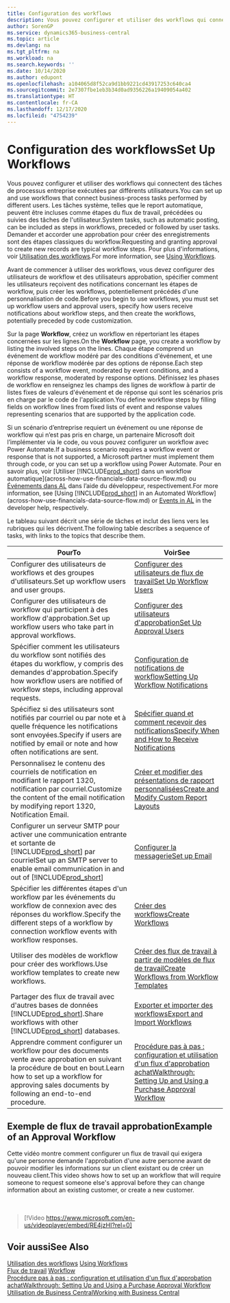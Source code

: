 ```yaml
---
title: Configuration des workflows
description: Vous pouvez configurer et utiliser des workflows qui connectent des tâches de processus entreprise exécutées par différents utilisateurs. Découvrez les différentes étapes à suivre.
author: SorenGP
ms.service: dynamics365-business-central
ms.topic: article
ms.devlang: na
ms.tgt_pltfrm: na
ms.workload: na
ms.search.keywords: ''
ms.date: 10/14/2020
ms.author: edupont
ms.openlocfilehash: a104065d8f52ca9d1bb9221cd43917253c640ca4
ms.sourcegitcommit: 2e7307fbe1eb3b34d0ad9356226a19409054a402
ms.translationtype: HT
ms.contentlocale: fr-CA
ms.lasthandoff: 12/17/2020
ms.locfileid: "4754239"
---
```

# <a name="set-up-workflows"></a><span data-ttu-id="3d02c-104">Configuration des workflows</span><span class="sxs-lookup"><span data-stu-id="3d02c-104">Set Up Workflows</span></span>

<span data-ttu-id="3d02c-105">Vous pouvez configurer et utiliser des workflows qui connectent des tâches de processus entreprise exécutées par différents utilisateurs.</span><span class="sxs-lookup"><span data-stu-id="3d02c-105">You can set up and use workflows that connect business-process tasks performed by different users.</span></span> <span data-ttu-id="3d02c-106">Les tâches système, telles que le report automatique, peuvent être incluses comme étapes du flux de travail, précédées ou suivies des tâches de l'utilisateur.</span><span class="sxs-lookup"><span data-stu-id="3d02c-106">System tasks, such as automatic posting, can be included as steps in workflows, preceded or followed by user tasks.</span></span> <span data-ttu-id="3d02c-107">Demander et accorder une approbation pour créer des enregistrements sont des étapes classiques du workflow.</span><span class="sxs-lookup"><span data-stu-id="3d02c-107">Requesting and granting approval to create new records are typical workflow steps.</span></span> <span data-ttu-id="3d02c-108">Pour plus d'informations, voir [Utilisation des workflows](across-use-workflows.md).</span><span class="sxs-lookup"><span data-stu-id="3d02c-108">For more information, see [Using Workflows](across-use-workflows.md).</span></span>  

 <span data-ttu-id="3d02c-109">Avant de commencer à utiliser des workflows, vous devez configurer des utilisateurs de workflow et des utilisateurs approbation, spécifier comment les utilisateurs reçoivent des notifications concernant les étapes de workflow, puis créer les workflows, potentiellement précédés d'une personnalisation de code.</span><span class="sxs-lookup"><span data-stu-id="3d02c-109">Before you begin to use workflows, you must set up workflow users and approval users, specify how users receive notifications about workflow steps, and then create the workflows, potentially preceded by code customization.</span></span>  

 <span data-ttu-id="3d02c-110">Sur la page **Workflow**, créez un workflow en répertoriant les étapes concernées sur les lignes.</span><span class="sxs-lookup"><span data-stu-id="3d02c-110">On the **Workflow** page, you create a workflow by listing the involved steps on the lines.</span></span> <span data-ttu-id="3d02c-111">Chaque étape comprend un événement de workflow modéré par des conditions d'événement, et une réponse de workflow modérée par des options de réponse.</span><span class="sxs-lookup"><span data-stu-id="3d02c-111">Each step consists of a workflow event, moderated by event conditions, and a workflow response, moderated by response options.</span></span> <span data-ttu-id="3d02c-112">Définissez les phases de workflow en renseignez les champs des lignes de workflow à partir de listes fixes de valeurs d'événement et de réponse qui sont les scénarios pris en charge par le code de l'application.</span><span class="sxs-lookup"><span data-stu-id="3d02c-112">You define workflow steps by filling fields on workflow lines from fixed lists of event and response values representing scenarios that are supported by the application code.</span></span>  

 <span data-ttu-id="3d02c-113">Si un scénario d’entreprise requiert un événement ou une réponse de workflow qui n’est pas pris en charge, un partenaire Microsoft doit l’implémenter via le code, ou vous pouvez configurer un workflow avec Power Automate.</span><span class="sxs-lookup"><span data-stu-id="3d02c-113">If a business scenario requires a workflow event or response that is not supported, a Microsoft partner must implement them through code, or you can set up a workflow using Power Automate.</span></span> <span data-ttu-id="3d02c-114">Pour en savoir plus, voir [Utiliser [!INCLUDE[prod_short](includes/prod_short.md)] dans un workflow automatique](across-how-use-financials-data-source-flow.md) ou [Événements dans AL](/dynamics365/business-central/dev-itpro/developer/devenv-events-in-al) dans l’aide du développeur, respectivement.</span><span class="sxs-lookup"><span data-stu-id="3d02c-114">For more information, see [Using [!INCLUDE[prod_short](includes/prod_short.md)] in an Automated Workflow](across-how-use-financials-data-source-flow.md) or [Events in AL](/dynamics365/business-central/dev-itpro/developer/devenv-events-in-al) in the developer help, respectively.</span></span>

 <span data-ttu-id="3d02c-115">Le tableau suivant décrit une série de tâches et inclut des liens vers les rubriques qui les décrivent.</span><span class="sxs-lookup"><span data-stu-id="3d02c-115">The following table describes a sequence of tasks, with links to the topics that describe them.</span></span>  

|<span data-ttu-id="3d02c-116">**Pour**</span><span class="sxs-lookup"><span data-stu-id="3d02c-116">**To**</span></span>|<span data-ttu-id="3d02c-117">**Voir**</span><span class="sxs-lookup"><span data-stu-id="3d02c-117">**See**</span></span>|  
|------------|-------------|  
|<span data-ttu-id="3d02c-118">Configurer des utilisateurs de workflows et des groupes d'utilisateurs.</span><span class="sxs-lookup"><span data-stu-id="3d02c-118">Set up workflow users and user groups.</span></span>|[<span data-ttu-id="3d02c-119">Configurer des utilisateurs de flux de travail</span><span class="sxs-lookup"><span data-stu-id="3d02c-119">Set Up Workflow Users</span></span>](across-how-to-set-up-workflow-users.md)|  
|<span data-ttu-id="3d02c-120">Configurer des utilisateurs de workflow qui participent à des workflow d'approbation.</span><span class="sxs-lookup"><span data-stu-id="3d02c-120">Set up workflow users who take part in approval workflows.</span></span>|[<span data-ttu-id="3d02c-121">Configurer des utilisateurs d'approbation</span><span class="sxs-lookup"><span data-stu-id="3d02c-121">Set Up Approval Users</span></span>](across-how-to-set-up-approval-users.md)|  
|<span data-ttu-id="3d02c-122">Spécifier comment les utilisateurs du workflow sont notifiés des étapes du workflow, y compris des demandes d'approbation.</span><span class="sxs-lookup"><span data-stu-id="3d02c-122">Specify how workflow users are notified of workflow steps, including approval requests.</span></span>|[<span data-ttu-id="3d02c-123">Configuration de notifications de workflow</span><span class="sxs-lookup"><span data-stu-id="3d02c-123">Setting Up Workflow Notifications</span></span>](across-setting-up-workflow-notifications.md)|  
|<span data-ttu-id="3d02c-124">Spécifiez si des utilisateurs sont notifiés par courriel ou par note et à quelle fréquence les notifications sont envoyées.</span><span class="sxs-lookup"><span data-stu-id="3d02c-124">Specify if users are notified by email or note and how often notifications are sent.</span></span>|[<span data-ttu-id="3d02c-125">Spécifier quand et comment recevoir des notifications</span><span class="sxs-lookup"><span data-stu-id="3d02c-125">Specify When and How to Receive Notifications</span></span>](across-how-to-specify-when-and-how-to-receive-notifications.md)|  
|<span data-ttu-id="3d02c-126">Personnalisez le contenu des courriels de notification en modifiant le rapport 1320, notification par courriel.</span><span class="sxs-lookup"><span data-stu-id="3d02c-126">Customize the content of the email notification by modifying report 1320, Notification Email.</span></span>|[<span data-ttu-id="3d02c-127">Créer et modifier des présentations de rapport personnalisées</span><span class="sxs-lookup"><span data-stu-id="3d02c-127">Create and Modify Custom Report Layouts</span></span>](ui-how-create-custom-report-layout.md)|  
|<span data-ttu-id="3d02c-128">Configurer un serveur SMTP pour activer une communication entrante et sortante de [!INCLUDE[prod_short](includes/prod_short.md)] par courriel</span><span class="sxs-lookup"><span data-stu-id="3d02c-128">Set up an SMTP server to enable email communication in and out of [!INCLUDE[prod_short](includes/prod_short.md)]</span></span>|[<span data-ttu-id="3d02c-129">Configurer la messagerie</span><span class="sxs-lookup"><span data-stu-id="3d02c-129">Set up Email</span></span>](admin-how-setup-email.md)|
|<span data-ttu-id="3d02c-130">Spécifier les différentes étapes d'un workflow par les événements du workflow de connexion avec des réponses du workflow.</span><span class="sxs-lookup"><span data-stu-id="3d02c-130">Specify the different steps of a workflow by connection workflow events with workflow responses.</span></span>|[<span data-ttu-id="3d02c-131">Créer des workflows</span><span class="sxs-lookup"><span data-stu-id="3d02c-131">Create Workflows</span></span>](across-how-to-create-workflows.md)|  
|<span data-ttu-id="3d02c-132">Utiliser des modèles de workflow pour créer des workflows.</span><span class="sxs-lookup"><span data-stu-id="3d02c-132">Use workflow templates to create new workflows.</span></span>|[<span data-ttu-id="3d02c-133">Créer des flux de travail à partir de modèles de flux de travail</span><span class="sxs-lookup"><span data-stu-id="3d02c-133">Create Workflows from Workflow Templates</span></span>](across-how-to-create-workflows-from-workflow-templates.md)|  
|<span data-ttu-id="3d02c-134">Partager des flux de travail avec d'autres bases de données [!INCLUDE[prod_short](includes/prod_short.md)].</span><span class="sxs-lookup"><span data-stu-id="3d02c-134">Share workflows with other [!INCLUDE[prod_short](includes/prod_short.md)] databases.</span></span>|[<span data-ttu-id="3d02c-135">Exporter et importer des workflows</span><span class="sxs-lookup"><span data-stu-id="3d02c-135">Export and Import Workflows</span></span>](across-how-to-export-and-import-workflows.md)|  
|<span data-ttu-id="3d02c-136">Apprendre comment configurer un workflow pour des documents vente avec approbation en suivant la procédure de bout en bout.</span><span class="sxs-lookup"><span data-stu-id="3d02c-136">Learn how to set up a workflow for approving sales documents by following an end-to-end procedure.</span></span>|[<span data-ttu-id="3d02c-137">Procédure pas à pas : configuration et utilisation d'un flux d'approbation achat</span><span class="sxs-lookup"><span data-stu-id="3d02c-137">Walkthrough: Setting Up and Using a Purchase Approval Workflow</span></span>](walkthrough-setting-up-and-using-a-purchase-approval-workflow.md)|  

## <a name="example-of-an-approval-workflow"></a><span data-ttu-id="3d02c-138">Exemple de flux de travail approbation</span><span class="sxs-lookup"><span data-stu-id="3d02c-138">Example of an Approval Workflow</span></span>
<span data-ttu-id="3d02c-139">Cette vidéo montre comment configurer un flux de travail qui exigera qu'une personne demande l'approbation d'une autre personne avant de pouvoir modifier les informations sur un client existant ou de créer un nouveau client.</span><span class="sxs-lookup"><span data-stu-id="3d02c-139">This video shows how to set up an workflow that will require someone to request someone else's approval before they can change information about an existing customer, or create a new customer.</span></span>  
<br><br>  

> [!Video https://www.microsoft.com/en-us/videoplayer/embed/RE4jzHI?rel=0]

## <a name="see-also"></a><span data-ttu-id="3d02c-140">Voir aussi</span><span class="sxs-lookup"><span data-stu-id="3d02c-140">See Also</span></span>  
 <span data-ttu-id="3d02c-141">[Utilisation des workflows](across-use-workflows.md) </span><span class="sxs-lookup"><span data-stu-id="3d02c-141">[Using Workflows](across-use-workflows.md) </span></span>  
 <span data-ttu-id="3d02c-142">[Flux de travail](across-workflow.md) </span><span class="sxs-lookup"><span data-stu-id="3d02c-142">[Workflow](across-workflow.md) </span></span>  
 [<span data-ttu-id="3d02c-143">Procédure pas à pas : configuration et utilisation d'un flux d'approbation achat</span><span class="sxs-lookup"><span data-stu-id="3d02c-143">Walkthrough: Setting Up and Using a Purchase Approval Workflow</span></span>](walkthrough-setting-up-and-using-a-purchase-approval-workflow.md)  
 [<span data-ttu-id="3d02c-144">Utilisation de Business Central</span><span class="sxs-lookup"><span data-stu-id="3d02c-144">Working with Business Central</span></span>](ui-work-product.md)
